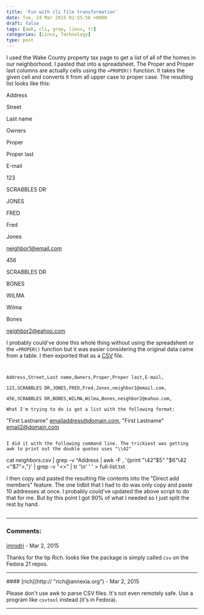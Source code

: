 ```yaml
---
title: 'Fun with cli file transformation'
date: Tue, 24 Mar 2015 01:55:56 +0000
draft: false
tags: [awk, cli, grep, linux, tr]
categories: [Linux, Technology]
type: post
---
```


I used the Wake County property tax page to get a list of all of the homes in our neighborhood. I pasted that into a spreadsheet. The Proper and Proper last columns are actually cells using the `=PROPER()` function. It takes the given cell and converts it from all upper case to proper case. The resulting list looks like this:

Address

Street

Last name

Owners

Proper

Proper last

E-mail

123

SCRABBLES DR

JONES

FRED

Fred

Jones

neighbor1@email.com

456

SCRABBLES DR

BONES

WILMA

Wilma

Bones

neighbor2@eahoo.com

I probably could've done this whole thing without using the spreadsheet or the `=PROPER()` function but it was easier considering the original data came from a table. I then exported that as a [CSV](http://en.wikipedia.org/wiki/Comma-separated_values) file.

```


Address,Street,Last name,Owners,Proper,Proper last,E-mail,

123,SCRABBLES DR,JONES,FRED,Fred,Jones,neighbor1@email.com,

456,SCRABBLES DR,BONES,WILMA,Wilma,Bones,neighbor2@eahoo.com,

What I'm trying to do is get a list with the following format:

```
"First Lastname" <emailaddress@domain.com>, "First Lastname" <email2@domain.com>
```

I did it with the following command line. The trickiest was getting awk to print out the double quotes uses "\\42"

```


cat neighbors.csv | grep -v ^Address | awk -F , '{print "\\42"$5" "$6"\\42 <"$7">,"}' | grep -v "<>" | tr '\\n' ' ' > full-list.txt

I then copy and pasted the resulting file contents into the "Direct add members" feature. The one tidbit that I had to do was only copy and paste 10 addresses at once. I probably could've updated the above script to do that for me. But by this point I got 90% of what I needed so I just split the rest by hand.


```
```
---
### Comments:
####
[jmrodri](http://zeusville.wordpress.com/ "jmrodri@gmail.com") - <time datetime="2015-03-24 10:24:06">Mar 2, 2015</time>

Thanks for the tip Rich. looks like the package is simply called `csv` on the Fedora 21 repos.
<hr />
####
[rich](http:// "rich@annexia.org") - <time datetime="2015-03-24 07:06:26">Mar 2, 2015</time>

Please don't use awk to parse CSV files. It's not even remotely safe. Use a program like `csvtool` instead (it's in Fedora).
<hr />
